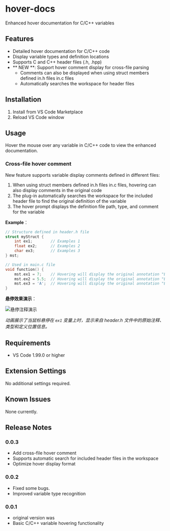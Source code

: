 # hover-docs

Enhanced hover documentation for C/C++ variables

## Features

- Detailed hover documentation for C/C++ code
- Display variable types and definition locations
- Supports C and C++ header files (.h, .hpp)
- ** NEW **: Support hover comment display for cross-file parsing
  - Comments can also be displayed when using struct members defined in.h files in.c files
  - Automatically searches the workspace for header files

## Installation

1. Install from VS Code Marketplace
2. Reload VS Code window

## Usage

Hover the mouse over any variable in C/C++ code to view the enhanced documentation.

### Cross-file hover comment

New feature supports variable display comments defined in different files:

1. When using struct members defined in.h files in.c files, hovering can also display comments in the original code
2. The plug-in automatically searches the workspace for the included header file to find the original definition of the variable
3. The hover prompt displays the definition file path, type, and comment for the variable

**Example**：

```c
// Structure defined in header.h file
struct myStruct {
    int ex1;        // Examples 1
    float ex2;      // Examples 2
    char ex3;       // Examples 3
} mst;

// Used in main.c file
void function() {
    mst.ex1 = 7;    // Hovering will display the original annotation "Example 1"
    mst.ex2 = 5.5;  // Hovering will display the original annotation "Example 2"
    mst.ex3 = 'A';  // Hovering will display the original annotation "Example 3"
}
```

**悬停效果演示**：

![悬停注释演示](./images/Code_ebOSzqf6zb.gif)

*动画展示了当鼠标悬停在 `ex1` 变量上时，显示来自 header.h 文件中的原始注释、类型和定义位置信息。*

## Requirements

- VS Code 1.99.0 or higher

## Extension Settings

No additional settings required.

## Known Issues

None currently.

## Release Notes

### 0.0.3

- Add cross-file hover comment
- Supports automatic search for included header files in the workspace
- Optimize hover display format

### 0.0.2

- Fixed some bugs.
- Improved variable type recognition

### 0.0.1

- original version was
- Basic C/C++ variable hovering functionality